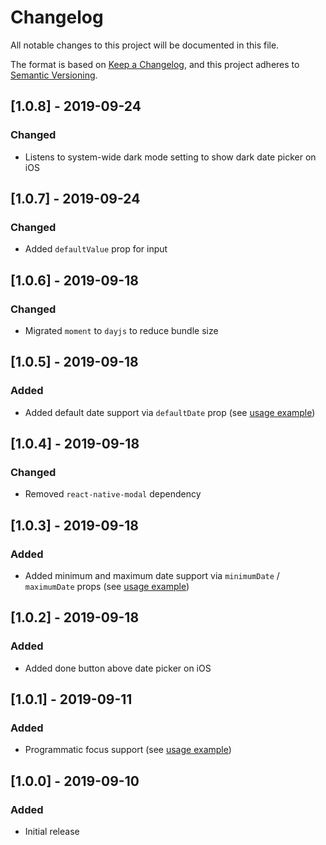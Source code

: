 # Changelog

All notable changes to this project will be documented in this file.

The format is based on [Keep a Changelog](https://keepachangelog.com/en/1.0.0/),
and this project adheres to [Semantic Versioning](https://semver.org/spec/v2.0.0.html).

## [1.0.8] - 2019-09-24

### Changed

- Listens to system-wide dark mode setting to show dark date picker on iOS

## [1.0.7] - 2019-09-24

### Changed

- Added `defaultValue` prop for input

## [1.0.6] - 2019-09-18

### Changed

- Migrated `moment` to `dayjs` to reduce bundle size

## [1.0.5] - 2019-09-18

### Added

- Added default date support via `defaultDate` prop (see [usage example](https://github.com/ethercreative/react-native-date-input))

## [1.0.4] - 2019-09-18

### Changed

- Removed `react-native-modal` dependency

## [1.0.3] - 2019-09-18

### Added

- Added minimum and maximum date support via `minimumDate` / `maximumDate` props (see [usage example](https://github.com/ethercreative/react-native-date-input))

## [1.0.2] - 2019-09-18

### Added

- Added done button above date picker on iOS

## [1.0.1] - 2019-09-11

### Added

- Programmatic focus support (see [usage example](https://github.com/ethercreative/react-native-date-input))

## [1.0.0] - 2019-09-10

### Added

- Initial release
